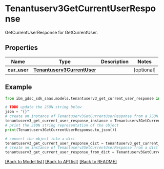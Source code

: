 # Tenantuserv3GetCurrentUserResponse

GetCurrentUserResponse for GetCurrentUser.

## Properties

Name | Type | Description | Notes
------------ | ------------- | ------------- | -------------
**cur_user** | [**Tenantuserv3CurrentUser**](Tenantuserv3CurrentUser.md) |  | [optional] 

## Example

```python
from ibm_gdsc_sdk_saas.models.tenantuserv3_get_current_user_response import Tenantuserv3GetCurrentUserResponse

# TODO update the JSON string below
json = "{}"
# create an instance of Tenantuserv3GetCurrentUserResponse from a JSON string
tenantuserv3_get_current_user_response_instance = Tenantuserv3GetCurrentUserResponse.from_json(json)
# print the JSON string representation of the object
print(Tenantuserv3GetCurrentUserResponse.to_json())

# convert the object into a dict
tenantuserv3_get_current_user_response_dict = tenantuserv3_get_current_user_response_instance.to_dict()
# create an instance of Tenantuserv3GetCurrentUserResponse from a dict
tenantuserv3_get_current_user_response_from_dict = Tenantuserv3GetCurrentUserResponse.from_dict(tenantuserv3_get_current_user_response_dict)
```
[[Back to Model list]](../README.md#documentation-for-models) [[Back to API list]](../README.md#documentation-for-api-endpoints) [[Back to README]](../README.md)


